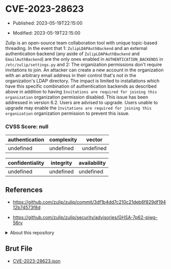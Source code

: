 # CVE-2023-28623

- Published: 2023-05-19T22:15:00

- Modified: 2023-05-19T22:15:00

Zulip is an open-source team collaboration tool with unique topic-based threading. In the event that 1: `ZulipLDAPAuthBackend` and an external authentication backend (any aside of `ZulipLDAPAuthBackend` and `EmailAuthBackend`) are the only ones enabled in `AUTHENTICATION_BACKENDS` in `/etc/zulip/settings.py` and 2: The organization permissions don't require invitations to join. An attacker can create a new account in the organization with an arbitrary email address in their control that's not in the organization's LDAP directory. The impact is limited to installations which have this specific combination of authentication backends as described above in addition to having `Invitations are required for joining this organization` organization permission disabled. This issue has been addressed in version 6.2. Users are advised to upgrade. Users unable to upgrade may enable the `Invitations are required for joining this organization` organization permission to prevent this issue.

### CVSS Score: **null**

| authentication | complexity | vector |
| --- | --- | --- |
| undefined | undefined | undefined |

| confidentiality | integrity | availability |
| --- | --- | --- |
| undefined | undefined | undefined |

## References

* https://github.com/zulip/zulip/commit/3df1b4dd7c210c21deb6f829df19412b74573f8d

* https://github.com/zulip/zulip/security/advisories/GHSA-7p62-pjwg-56rv

<details>
<summary>About this repository</summary> 

  This repository is part of the project [Live Hack CVE](https://github.com/Live-Hack-CVE). Main website can be found [www.live-hack.org](https://www.live-hack.org) 
  
  Made by [Sn0wAlice](https://github.com/Sn0wAlice) for the people that care about security and need to have a feed of the latest CVEs. Hope you enjoy it, don't forget to star the repo and follow me on [Twitter](https://twitter.com/Sn0wAlice) and [Github](https://github.com/Sn0wAlice). And that is my [personnal website](https://www.alice-snow.me/)

  - [Home Page](https://github.com/Live-Hack-CVE)
  - [Framework](https://github.com/Live-Hack-CVE/cve-framework)
  - [CVE database](https://github.com/Live-Hack-CVE/full_database)
  - [Changelog](https://github.com/Live-Hack-CVE/Changelog)
</details>

## Brut File

* [CVE-2023-28623.json](https://raw.githubusercontent.com/Live-Hack-CVE/full_database/main/cves/2023/CVE-2023-28623.json)

